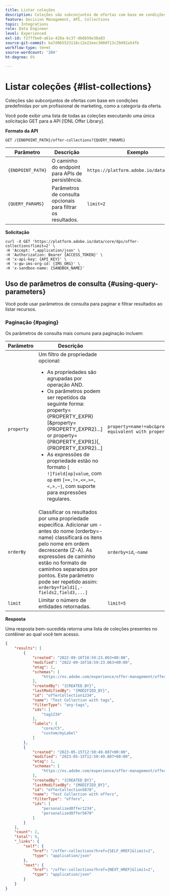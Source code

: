 ```yaml
---
title: Listar coleções
description: Coleções são subconjuntos de ofertas com base em condições predefinidas por um profissional de marketing, como a categoria da oferta.
feature: Decision Management, API, Collections
topic: Integrations
role: Data Engineer
level: Experienced
exl-id: f27ffbe0-a61a-428a-bc37-db6b56e38a83
source-git-commit: ba7d065523116c12e22eec300df13c29d92a54fb
workflow-type: tm+mt
source-wordcount: '204'
ht-degree: 6%

---
```



# Listar coleções {#list-collections}

Coleções são subconjuntos de ofertas com base em condições predefinidas por um profissional de marketing, como a categoria da oferta.

Você pode exibir uma lista de todas as coleções executando uma única solicitação GET para a API [!DNL Offer Library].

**Formato da API**

```http
GET /{ENDPOINT_PATH}/offer-collections?{QUERY_PARAMS}
```

| Parâmetro | Descrição | Exemplo |
| --------- | ----------- | ------- |
| `{ENDPOINT_PATH}` | O caminho do endpoint para APIs de persistência. | `https://platform.adobe.io/data/core/dps` |
| `{QUERY_PARAMS}` | Parâmetros de consulta opcionais para filtrar os resultados. | `limit=2` |

**Solicitação**

```shell
curl -X GET 'https://platform.adobe.io/data/core/dps/offer-collections?limit=2' \
-H 'Accept: *,application/json' \
-H 'Authorization: Bearer {ACCESS_TOKEN}' \
-H 'x-api-key: {API_KEY}' \
-H 'x-gw-ims-org-id: {IMS_ORG}' \
-H 'x-sandbox-name: {SANDBOX_NAME}'
```

## Uso de parâmetros de consulta {#using-query-parameters}

Você pode usar parâmetros de consulta para paginar e filtrar resultados ao listar recursos.

### Paginação {#paging}

Os parâmetros de consulta mais comuns para paginação incluem:

| Parâmetro | Descrição | Exemplo |
| --------- | ----------- | ------- |
| `property` | Um filtro de propriedade opcional: <ul><li>As propriedades são agrupadas por operação AND.</li><li>Os parâmetros podem ser repetidos da seguinte forma: property={PROPERTY_EXPR}[&amp;property={PROPERTY_EXPR2}...] or property={PROPERTY_EXPR1}[,{PROPERTY_EXPR2}...]</li><li>As expressões de propriedade estão no formato `[ !]field[op]value`, com `op` em `[==,!=,<=,>=,<,>,~]`, com suporte para expressões regulares.</li></ul> | `property=name!=abc&property=id~.*1234.*&property=description equivalent with property=name!=abc,id~.*1234.*,description.` |
| `orderBy` | Classificar os resultados por uma propriedade específica. Adicionar um - antes do nome (orderby=-name) classificará os itens pelo nome em ordem decrescente (Z-A). As expressões de caminho estão no formato de caminhos separados por pontos. Este parâmetro pode ser repetido assim: `orderby=field1[,-fields2,field3,...]` | `orderby=id`,`-name` |
| `limit` | Limitar o número de entidades retornadas. | `limit=5` |

**Resposta**

Uma resposta bem-sucedida retorna uma lista de coleções presentes no contêiner ao qual você tem acesso.

```json
{
    "results": [
        {
            "created": "2022-09-16T18:59:23.063+00:00",
            "modified": "2022-09-16T18:59:23.063+00:00",
            "etag": 1,
            "schemas": [
                "https://ns.adobe.com/experience/offer-management/offer-filter;version=0.4"
            ],
            "createdBy": "{CREATED_BY}",
            "lastModifiedBy": "{MODIFIED_BY}",
            "id": "offerCollection1234",
            "name": "Test Collection with tags",
            "filterType": "any-tags",
            "ids": [
                "tag1234"
            ],
            "labels": [
                "core/C5",
                "custom/myLabel"
            ]
        },
        {
            "created": "2023-05-15T12:50:49.887+00:00",
            "modified": "2023-05-15T12:50:49.887+00:00",
            "etag": 1,
            "schemas": [
                "https://ns.adobe.com/experience/offer-management/offer-filter;version=0.4"
            ],
            "createdBy": "{CREATED_BY}",
            "lastModifiedBy": "{MODIFIED_BY}",
            "id": "offerCollection5678",
            "name": "Test Collection with offers",
            "filterType": "offers",
            "ids": [
                "personalizedOffer1234",
                "personalizedOffer5678"
            ]
        }
    ],
    "count": 2,
    "total": 9,
    "_links": {
        "self": {
            "href": "/offer-collections?href={SELF_HREF}&limit=2",
            "type": "application/json"
        },
        "next": {
            "href": "/offer-collections?href={NEXT_HREF}&limit=2",
            "type": "application/json"
        }
    }
}
```
